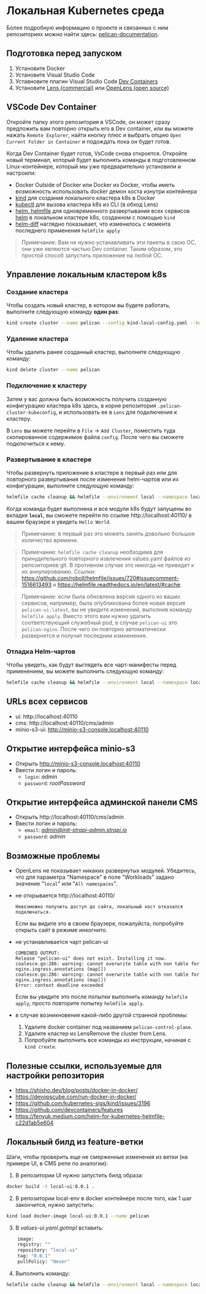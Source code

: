 # Локальная Kubernetes среда  

Более подробную информацию о проекте и связанных с ним репозиториях можно найти здесь:
[pelican-documentation](https://github.com/TourmalineCore/pelican-documentation).

## Подготовка перед запуском

1. Установите Docker
2. Установите Visual Studio Code
3. Уставновите плагин Visual Studio Code [Dev Containers](https://marketplace.visualstudio.com/items?itemName=ms-vscode-remote.remote-containers)
3. Установите [Lens (commercial)](https://k8slens.dev/) или [OpenLens (open source)](https://github.com/MuhammedKalkan/OpenLens/releases)

## VSCode Dev Container

Откройте папку этого репозитория в VSCode, он может сразу предложить вам повторно открыть его в Dev container, или вы можете нажать `Remote Explorer`, найти кнопку плюс и выбрать опцию `Open Current Folder in Container` и подождать пока он будет готов.

Когда Dev Container будет готов, VsCode снова откроется. Откройте новый терминал, который будет выполнять команды в подготовленном Linux-контейнере, который мы уже предварительно установили и настроили:

- Docker Outside of Docker или Docker из Docker, чтобы иметь возможность использовать docker демон хоста изнутри контейнера
- [kind](https://kind.sigs.k8s.io/) для создания локального кластера k8s в Docker
- [kubectl](https://kubernetes.io/docs/reference/kubectl/) для вызова кластера k8s из CLI (в обход Lens)
- [helm, helmfile](https://github.com/helmfile/helmfile) для одновременного развертывания всех сервисов [helm](https://helm.sh/)  в локальном кластере k8s, созданном с помощью `kind`
- [helm-diff](https://github.com/databus23/helm-diff) наглядно показывает, что изменилось с момента последнего применения `helmfile apply`

>Примечание: Вам не нужно устанавливать эти пакеты в свою ОС, они уже являются частью Dev container. Таким образом, это простой способ запустить приложение на любой ОС.

## Управление локальным кластером k8s

### Создание кластера

Чтобы создать новый кластер, в котором вы будете работать, выполните следующую команду **один раз**:

```bash
kind create cluster --name pelican --config kind-local-config.yaml --kubeconfig ./.pelican-cluster-kubeconfig
```

### Удаление кластера

Чтобы удалить ранее созданный кластер, выполните следующую команду:

```bash
kind delete cluster --name pelican
```

### Подключение к кластеру
Затем у вас должна быть возможность получить созданную конфигурацию кластера k8s здесь, в корне репозитория 
`.pelican-cluster-kubeconfig`, и использовать ее в `Lens` для подключения к кластеру.

В `Lens` вы можете перейти в `File` -> `Add Cluster`, поместить туда скопированное содержимое файла `config`.
После чего вы сможете подключиться к нему.

### Развертывание в кластере

Чтобы развернуть приложение в кластере в первый раз или для повторного развертывания после изменения helm-чартов или их конфигурации, выполните следующую команду:

```bash
helmfile cache cleanup && helmfile --environment local --namespace local -f deploy/helmfile.yaml apply
```

Когда команда будет выполнена и все модули k8s будут запущены во вкладке **`local`**, вы сможете перейти по ссылке http://localhost:40110/ в вашем браузере и увидеть `Hello World`.

>Примечание: в первый раз это можеть занять довольно большое количество времени.

>Примечание: `helmfile cache cleanup` необходима для принудительного повторного извлечения values.yaml файлов из репозиториев git. В противном случае это никогда не приведет к их аннулированию.
Ссылки: https://github.com/roboll/helmfile/issues/720#issuecomment-1516613493 и https://helmfile.readthedocs.io/en/latest/#cache.

>Примечание: если была обновлена версия одного из ваших сервисов, например, была опубликована более новая версия `pelican-ui:latest`, вы не увидите изменений, выполнив команду `helmfile apply`. Вместо этого вам нужно удалить соответствующий служебный pod, в случае `pelican-ui` это `pelican-nginx`. После чего он повторно автоматически развернется и получит последнии измненения.

### Отладка Helm-чартов

Чтобы увидеть, как будут выглядеть все чарт-манифесты перед применением, вы можете выполнить следующую команду:

```bash
helmfile cache cleanup && helmfile --environment local --namespace local -f deploy/helmfile.yaml template
```

## URLs всех сервисов

- ui: http://localhost:40110
- cms: http://localhost:40110/cms/admin
- minio-s3-ui: http://minio-s3-console.localhost:40110

## Открытие интерфейса minio-s3
- Открыть http://minio-s3-console.localhost:40110
- Ввести логин и пароль:
    - `login`: *admin*
    - `password`: *rootPassword*

## Открытие интерфейса админской панели CMS
- Открыть http://localhost:40110/cms/admin
- Ввести логин и пароль:
    - `email`: *admin@init-strapi-admin.strapi.io*
    - `password`: *admin*

## Возможные проблемы
- OpenLens не показывает никаких развернутых модулей. Убедитесь, что для параметра "Namespace" в поле "Workloads" задано значение "`local`" или "`All namespaces`".

- не открывается http://localhost:40110/
    ```
    Невозможно получить доступ до сайта, локальный хост отказался подключаться.
    ```
    Если вы видите это в своем браузере, пожалуйста, попробуйте открыть сайт в режиме инкогнито.
- не устанавливается чарт pelican-ui
    ```
    COMBINED OUTPUT:
    Release "pelican-ui" does not exist. Installing it now.
    coalesce.go:286: warning: cannot overwrite table with non table for nginx.ingress.annotations (map[])
    coalesce.go:286: warning: cannot overwrite table with non table for nginx.ingress.annotations (map[])
    Error: context deadline exceeded
    ```
    Eсли вы увидите это после попытки выполнить команду `helmfile apply`, просто повторите попытку `helmfile apply`.

- в случае возникновения какой-либо другой странной проблемы:
    1. Удалите docker container под названием `pelican-control-plane`.
    2. Удалите кластер из LensRemove the cluster from Lens.
    3. Попробуйте выполнить все команды из инструкции, начиная с `kind create`.

## Полезные ссылки, используемые для настройки репозитория

- https://shisho.dev/blog/posts/docker-in-docker/
- https://devopscube.com/run-docker-in-docker/
- https://github.com/kubernetes-sigs/kind/issues/3196
- https://github.com/devcontainers/features
- https://fenyuk.medium.com/helm-for-kubernetes-helmfile-c22d1ab5e604

## Локальный билд из feature-ветки 

Шаги, чтобы проверить еще не смерженные изменения из ветки (на примере UI, в CMS репе по аналогии):
1. В репозитории UI нужно запустить билд образа: 
```bash
docker build -t local-ui:0.0.1 . 
```
2. В репозитории local-env в docker контейнере после того, как 1 шаг закончится, нужно запустить: 

```bash
kind load docker-image local-ui:0.0.1 --name pelican
```

3. В *values-ui.yaml.gotmpl*  вставить:

```bash
    image:
    registry: ""
    repository: "local-ui"
    tag: "0.0.1"
    pullPolicy: "Never"
```

4. Выполнить команду:

```bash
helmfile cache cleanup && helmfile --environment local --namespace local -f deploy/helmfile.yaml apply
```